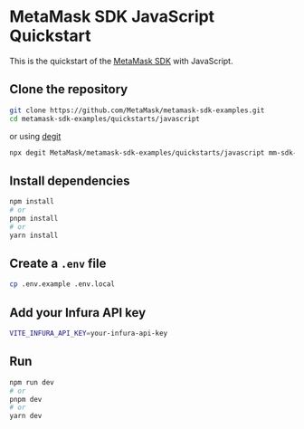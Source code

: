 # MetaMask SDK JavaScript Quickstart

This is the quickstart of the [MetaMask SDK](https://docs.metamask.io/sdk) with JavaScript.

## Clone the repository

```bash
git clone https://github.com/MetaMask/metamask-sdk-examples.git
cd metamask-sdk-examples/quickstarts/javascript
```

or using [degit](https://www.npmjs.com/package/degit)

```bash
npx degit MetaMask/metamask-sdk-examples/quickstarts/javascript mm-sdk-javascript-quickstart && cd mm-sdk-javascript-quickstart
```

## Install dependencies

```bash
npm install
# or
pnpm install
# or
yarn install
```

## Create a `.env` file

```bash
cp .env.example .env.local
```

## Add your Infura API key

```bash
VITE_INFURA_API_KEY=your-infura-api-key
```

## Run

```bash
npm run dev
# or
pnpm dev
# or
yarn dev
```
